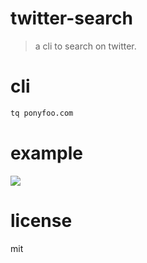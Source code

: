 # twitter-search

> a cli to search on twitter.

# cli

```bash
tq ponyfoo.com
```

# example

![][screenshot]

# license

mit

[screenshot]: https://raw.github.com/bevacqua/twitter-search/master/example.png

